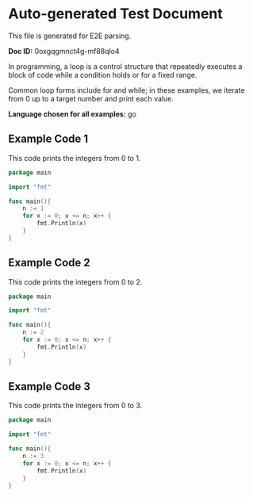 # Auto-generated Test Document

This file is generated for E2E parsing.

**Doc ID:** 0oxgqgmnct4g-mf88qlo4

In programming, a loop is a control structure that repeatedly executes a block of code while a condition holds or for a fixed range.

Common loop forms include for and while; in these examples, we iterate from 0 up to a target number and print each value.

**Language chosen for all examples:** go

## Example Code 1

This code prints the integers from 0 to 1.

```go
package main

import "fmt"

func main(){
    n := 1
    for x := 0; x <= n; x++ {
        fmt.Println(x)
    }
}
```

## Example Code 2

This code prints the integers from 0 to 2.

```go
package main

import "fmt"

func main(){
    n := 2
    for x := 0; x <= n; x++ {
        fmt.Println(x)
    }
}
```

## Example Code 3

This code prints the integers from 0 to 3.

```go
package main

import "fmt"

func main(){
    n := 3
    for x := 0; x <= n; x++ {
        fmt.Println(x)
    }
}
```

